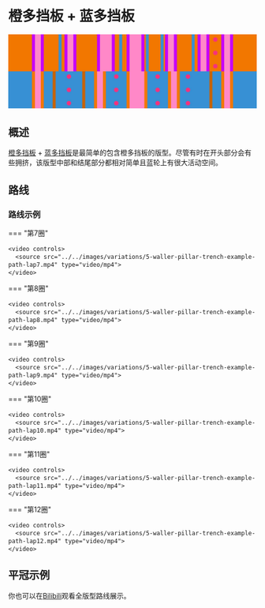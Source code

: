 # 橙多挡板 + 蓝多挡板

![橙多挡板 + 蓝多挡板](../images/variations/5-waller-pillar-trench.jpg)

## 概述

[橙多挡板](../rolls/5-waller.zh.md) + [蓝多挡板](../rolls/pillar-trench.zh.md)是最简单的包含橙多挡板的版型。尽管有时在开头部分会有些拥挤，该版型中部和结尾部分都相对简单且蓝轮上有很大活动空间。

## 路线

### 路线示例

=== "第7圈"

    <video controls>
      <source src="../../images/variations/5-waller-pillar-trench-example-path-lap7.mp4" type="video/mp4">
    </video>

=== "第8圈"

    <video controls>
      <source src="../../images/variations/5-waller-pillar-trench-example-path-lap8.mp4" type="video/mp4">
    </video>

=== "第9圈"

    <video controls>
      <source src="../../images/variations/5-waller-pillar-trench-example-path-lap9.mp4" type="video/mp4">
    </video>

=== "第10圈"

    <video controls>
      <source src="../../images/variations/5-waller-pillar-trench-example-path-lap10.mp4" type="video/mp4">
    </video>

=== "第11圈"

    <video controls>
      <source src="../../images/variations/5-waller-pillar-trench-example-path-lap11.mp4" type="video/mp4">
    </video>

=== "第12圈"

    <video controls>
      <source src="../../images/variations/5-waller-pillar-trench-example-path-lap12.mp4" type="video/mp4">
    </video>

## 平冠示例

你也可以在[Bilibili](https://www.bilibili.com/video/BV1PB4y1i7fh?p=4)观看全版型路线展示。
